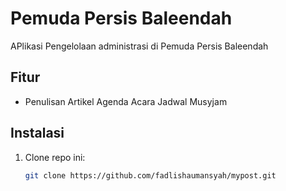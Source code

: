 # Pemuda Persis Baleendah

APlikasi Pengelolaan administrasi di Pemuda Persis Baleendah

## Fitur
- Penulisan Artikel
Agenda Acara
Jadwal Musyjam

## Instalasi

1. Clone repo ini:
   ```bash
   git clone https://github.com/fadlishaumansyah/mypost.git